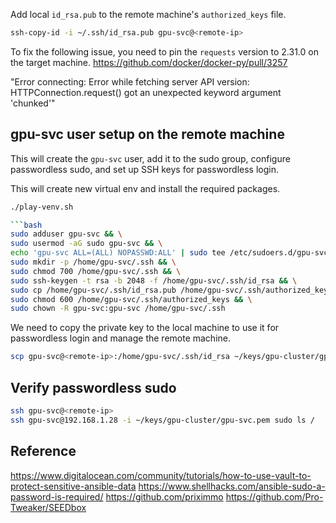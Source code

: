 
Add local `id_rsa.pub` to the remote machine's `authorized_keys` file.

```bash
ssh-copy-id -i ~/.ssh/id_rsa.pub gpu-svc@<remote-ip>
```


To fix the following issue, you need to pin the `requests` version to 2.31.0  on the target machine.
https://github.com/docker/docker-py/pull/3257

"Error connecting: Error while fetching server API version: HTTPConnection.request() got an unexpected keyword argument 'chunked'"

## gpu-svc user setup on the remote machine

This will create the `gpu-svc` user, add it to the sudo group, configure passwordless sudo, and set up SSH keys for passwordless login.



This will create new virtual env and install the required packages.
``` bash
./play-venv.sh

```bash
sudo adduser gpu-svc && \
sudo usermod -aG sudo gpu-svc && \
echo 'gpu-svc ALL=(ALL) NOPASSWD:ALL' | sudo tee /etc/sudoers.d/gpu-svc && \
sudo mkdir -p /home/gpu-svc/.ssh && \
sudo chmod 700 /home/gpu-svc/.ssh && \
sudo ssh-keygen -t rsa -b 2048 -f /home/gpu-svc/.ssh/id_rsa && \
sudo cp /home/gpu-svc/.ssh/id_rsa.pub /home/gpu-svc/.ssh/authorized_keys && \
sudo chmod 600 /home/gpu-svc/.ssh/authorized_keys && \
sudo chown -R gpu-svc:gpu-svc /home/gpu-svc/.ssh
```

We need to copy the private key to the local machine to use it for passwordless login and manage the remote machine.

```bash
scp gpu-svc@<remote-ip>:/home/gpu-svc/.ssh/id_rsa ~/keys/gpu-cluster/gpu-svc.pem
```

## Verify passwordless sudo

```bash
ssh gpu-svc@<remote-ip> 
ssh gpu-svc@192.168.1.28 -i ~/keys/gpu-cluster/gpu-svc.pem sudo ls /
```


## Reference
https://www.digitalocean.com/community/tutorials/how-to-use-vault-to-protect-sensitive-ansible-data
https://www.shellhacks.com/ansible-sudo-a-password-is-required/
https://github.com/priximmo
https://github.com/Pro-Tweaker/SEEDbox

